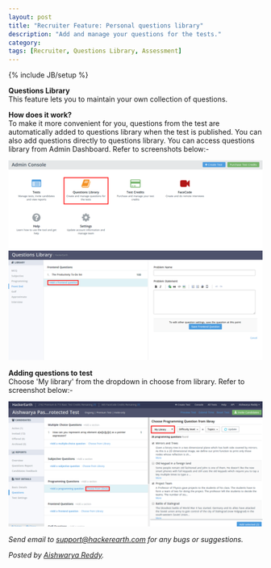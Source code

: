 ```yaml
---
layout: post
title: "Recruiter Feature: Personal questions library"
description: "Add and manage your questions for the tests."
category:
tags: [Recruiter, Questions Library, Assessment]
---
```

{% include JB/setup %}

**Questions Library**
<br>This feature lets you to maintain your own collection of questions.

**How does it work?**
<br>To make it more convenient for you, questions from the test are automatically added to questions library when the test is published. You can also add questions directly to questions library. You can access questions library from Admin Dashboard.  Refer to screenshots below:-

<img src="/images/admin-console.png" />

<img src="/images/add-to-library.png" />

**Adding questions to test**
<br>Choose 'My library' from the dropdown in choose from library. Refer to screenshot below:-

<img src="/images/add-to-test.png" />

*Send email to support@hackerearth.com for any bugs or suggestions.*

*Posted by [Aishwarya Reddy](http://hck.re/areddy).*